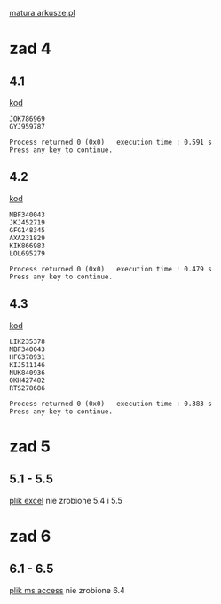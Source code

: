 [matura arkusze.pl](https://arkusze.pl/matura-informatyka-2020-lipiec-poziom-rozszerzony/)

# zad 4
## 4.1
[kod](cz2/4/41.cpp)

```
JOK786969
GYJ959787

Process returned 0 (0x0)   execution time : 0.591 s
Press any key to continue.
```

## 4.2
[kod](cz2/4/42.cpp)
```
MBF340043
JKJ452719
GFG148345
AXA231829
KIK866983
LOL695279

Process returned 0 (0x0)   execution time : 0.479 s
Press any key to continue.
```

## 4.3
[kod](cz2/4/43.cpp)
```
LIK235378
MBF340043
HFG378931
KIJ511146
NUK840936
OKH427482
RTS278686

Process returned 0 (0x0)   execution time : 0.383 s
Press any key to continue.
```


# zad 5
## 5.1 - 5.5
[plik excel](cz2/5/myjnia.xlsx)
nie zrobione 5.4 i 5.5


# zad 6
## 6.1 - 6.5
[plik ms access](cz2/6/ankieta.accdb)
nie zrobione 6.4
